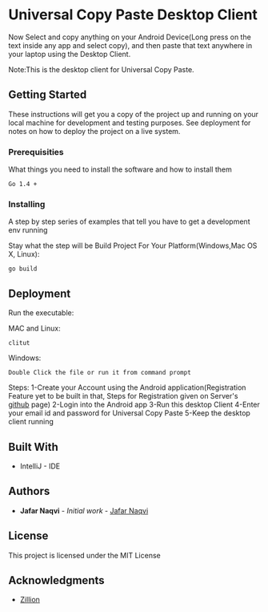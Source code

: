 # Universal Copy Paste Desktop Client

Now Select and copy anything on your Android Device(Long press on the text inside any app and select copy), and then paste
that text anywhere in your laptop using the Desktop Client.

Note:This is the desktop client for Universal Copy Paste. 

## Getting Started

These instructions will get you a copy of the project up and running on your local machine for development and testing purposes. See deployment for notes on how to deploy the project on a live system.

### Prerequisities

What things you need to install the software and how to install them

```
Go 1.4 +
```

### Installing

A step by step series of examples that tell you have to get a development env running

Stay what the step will be
Build Project For Your Platform(Windows,Mac OS X, Linux):

```
go build
```



## Deployment

Run the executable:

MAC and Linux:

```
clitut
```

Windows:

```
Double Click the file or run it from command prompt
```

Steps:
1-Create your Account using the Android application(Registration Feature yet to be built in that, Steps for Registration given on 
Server's [github]() page)
2-Login into the Android app
3-Run this desktop Client
4-Enter your email id and password for Universal Copy Paste
5-Keep the desktop client running
 


## Built With

* IntelliJ - IDE


## Authors

* **Jafar Naqvi** - *Initial work* - [Jafar Naqvi](https://github.com/naqvijafar91)


## License

This project is licensed under the MIT License

## Acknowledgments

* [Zillion](http://zillion.io)
